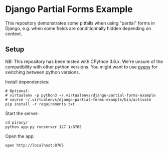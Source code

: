 Django Partial Forms Example
============================

This repository demonstrates some pitfalls when using "partial" forms
in Django, e.g. when some fields are conditionnally hidden depending
on context.


Setup
-----

NB: This repository has been tested with CPython 3.6.x. We're unsure
of the compatibility with other python versions. You might want to
use [pyenv](https://github.com/pyenv/pyenv) for switching between
python versions.

Install dependencies:
```
# Optional:
# virtualenv -p python3 ~/.virtualenvs/django-partial-forms-example
# source ~/.virtualenvs/django-partial-forms-example/bin/activate
pip install -r requirements.txt
```

Start the server:
```
cd piracy/
python app.py runserver 127.1:8765
```

Open the app:
```
open http://localhost:8765
```

